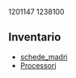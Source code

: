 1201147 1238100

## Inventario

- [schede_madri](./schede_madri.md)
- [Processori](./processori.md)
